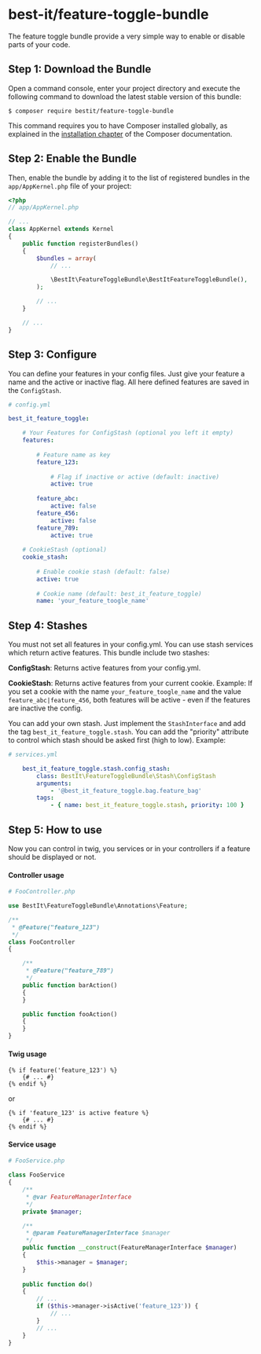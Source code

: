 # best-it/feature-toggle-bundle
The feature toggle bundle provide a very simple way to enable or disable parts of your code.


Step 1: Download the Bundle
---------------------------

Open a command console, enter your project directory and execute the
following command to download the latest stable version of this bundle:

```console
$ composer require bestit/feature-toggle-bundle
```

This command requires you to have Composer installed globally, as explained
in the [installation chapter](https://getcomposer.org/doc/00-intro.md)
of the Composer documentation.

Step 2: Enable the Bundle
-------------------------

Then, enable the bundle by adding it to the list of registered bundles
in the `app/AppKernel.php` file of your project:

```php
<?php
// app/AppKernel.php

// ...
class AppKernel extends Kernel
{
    public function registerBundles()
    {
        $bundles = array(
            // ...

            \BestIt\FeatureToggleBundle\BestItFeatureToggleBundle(),
        );

        // ...
    }

    // ...
}
```

Step 3: Configure
-------------------------
You can define your features in your config files. Just give your feature a name and the active or inactive flag.
All here defined features are saved in the `ConfigStash`.

```yml
# config.yml

best_it_feature_toggle:

    # Your Features for ConfigStash (optional you left it empty)
    features:      
        
        # Feature name as key
        feature_123:
        
            # Flag if inactive or active (default: inactive)
            active: true
            
        feature_abc:
            active: false
        feature_456:
            active: false
        feature_789:
            active: true
    
    # CookieStash (optional)
    cookie_stash:           
        
        # Enable cookie stash (default: false)
        active: true       
                                     
        # Cookie name (default: best_it_feature_toggle)                             
        name: 'your_feature_toogle_name'

```

Step 4: Stashes
-------------------------
You must not set all features in your config.yml. You can use stash services which return active features. This bundle 
include two stashes:

__ConfigStash__:
Returns active features from your config.yml.

__CookieStash__: 
Returns active features from your current cookie. Example: If you set a cookie with the name `your_feature_toogle_name` and 
the value `feature_abc|feature_456`, both features will be active - even if the features are inactive the config.


You can add your own stash. Just implement the `StashInterface` and add the tag `best_it_feature_toggle.stash`. 
You can add the "priority" attribute to control which stash should be asked first (high to low). Example:

```yml
# services.yml

    best_it_feature_toggle.stash.config_stash:
        class: BestIt\FeatureToggleBundle\Stash\ConfigStash
        arguments:
            - '@best_it_feature_toggle.bag.feature_bag'
        tags:
            - { name: best_it_feature_toggle.stash, priority: 100 }
```

Step 5: How to use
-------------------------
Now you can control in twig, you services or in your controllers if a feature should be displayed or not.

#### Controller usage
```php
# FooController.php

use BestIt\FeatureToggleBundle\Annotations\Feature;

/**
 * @Feature("feature_123")
 */
class FooController
{

    /**
     * @Feature("feature_789")
     */
    public function barAction()
    {
    }

    public function fooAction()
    {
    }
}
```

#### Twig usage
```twig
{% if feature('feature_123') %}
    {# ... #}
{% endif %}
```
or
```twig
{% if 'feature_123' is active feature %}
    {# ... #}
{% endif %}
```

#### Service usage
```php
# FooService.php

class FooService
{
    /**
     * @var FeatureManagerInterface
     */
    private $manager;

    /**
     * @param FeatureManagerInterface $manager
     */
    public function __construct(FeatureManagerInterface $manager)
    {
        $this->manager = $manager;
    }
    
    public function do()
    {
        // ...
        if ($this->manager->isActive('feature_123')) {
            // ...
        }
        // ...
    }
}
```
